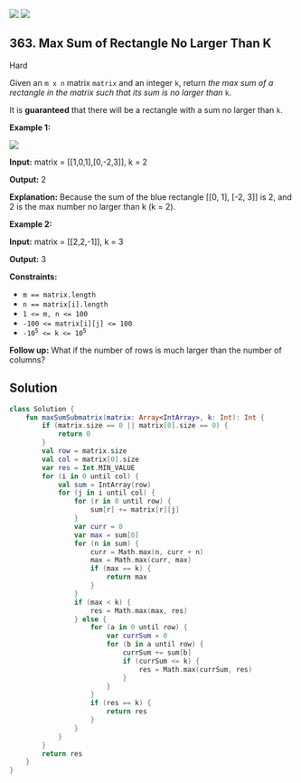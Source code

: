[![](https://img.shields.io/github/stars/javadev/LeetCode-in-Kotlin?label=Stars&style=flat-square)](https://github.com/javadev/LeetCode-in-Kotlin)
[![](https://img.shields.io/github/forks/javadev/LeetCode-in-Kotlin?label=Fork%20me%20on%20GitHub%20&style=flat-square)](https://github.com/javadev/LeetCode-in-Kotlin/fork)

## 363\. Max Sum of Rectangle No Larger Than K

Hard

Given an `m x n` matrix `matrix` and an integer `k`, return _the max sum of a rectangle in the matrix such that its sum is no larger than_ `k`.

It is **guaranteed** that there will be a rectangle with a sum no larger than `k`.

**Example 1:**

![](https://assets.leetcode.com/uploads/2021/03/18/sum-grid.jpg)

**Input:** matrix = \[\[1,0,1],[0,-2,3]], k = 2

**Output:** 2

**Explanation:** Because the sum of the blue rectangle [[0, 1], [-2, 3]] is 2, and 2 is the max number no larger than k (k = 2).

**Example 2:**

**Input:** matrix = \[\[2,2,-1]], k = 3

**Output:** 3

**Constraints:**

*   `m == matrix.length`
*   `n == matrix[i].length`
*   `1 <= m, n <= 100`
*   `-100 <= matrix[i][j] <= 100`
*   <code>-10<sup>5</sup> <= k <= 10<sup>5</sup></code>

**Follow up:** What if the number of rows is much larger than the number of columns?

## Solution

```kotlin
class Solution {
    fun maxSumSubmatrix(matrix: Array<IntArray>, k: Int): Int {
        if (matrix.size == 0 || matrix[0].size == 0) {
            return 0
        }
        val row = matrix.size
        val col = matrix[0].size
        var res = Int.MIN_VALUE
        for (i in 0 until col) {
            val sum = IntArray(row)
            for (j in i until col) {
                for (r in 0 until row) {
                    sum[r] += matrix[r][j]
                }
                var curr = 0
                var max = sum[0]
                for (n in sum) {
                    curr = Math.max(n, curr + n)
                    max = Math.max(curr, max)
                    if (max == k) {
                        return max
                    }
                }
                if (max < k) {
                    res = Math.max(max, res)
                } else {
                    for (a in 0 until row) {
                        var currSum = 0
                        for (b in a until row) {
                            currSum += sum[b]
                            if (currSum <= k) {
                                res = Math.max(currSum, res)
                            }
                        }
                    }
                    if (res == k) {
                        return res
                    }
                }
            }
        }
        return res
    }
}
```